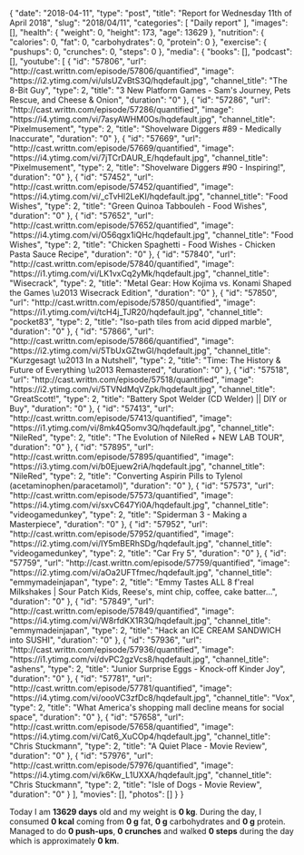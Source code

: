 {
    "date": "2018-04-11",
    "type": "post",
    "title": "Report for Wednesday 11th of April 2018",
    "slug": "2018\/04\/11",
    "categories": [
        "Daily report"
    ],
    "images": [],
    "health": {
        "weight": 0,
        "height": 173,
        "age": 13629
    },
    "nutrition": {
        "calories": 0,
        "fat": 0,
        "carbohydrates": 0,
        "protein": 0
    },
    "exercise": {
        "pushups": 0,
        "crunches": 0,
        "steps": 0
    },
    "media": {
        "books": [],
        "podcast": [],
        "youtube": [
            {
                "id": "57806",
                "url": "http:\/\/cast.writtn.com\/episode\/57806\/quantified",
                "image": "https:\/\/i2.ytimg.com\/vi\/ulsUZvBtS3Q\/hqdefault.jpg",
                "channel_title": "The 8-Bit Guy",
                "type": 2,
                "title": "3 New Platform Games - Sam's Journey, Pets Rescue, and Cheese & Onion",
                "duration": "0"
            },
            {
                "id": "57286",
                "url": "http:\/\/cast.writtn.com\/episode\/57286\/quantified",
                "image": "https:\/\/i4.ytimg.com\/vi\/7asyAWHM0Os\/hqdefault.jpg",
                "channel_title": "Pixelmusement",
                "type": 2,
                "title": "Shovelware Diggers #89 - Medically Inaccurate",
                "duration": "0"
            },
            {
                "id": "57669",
                "url": "http:\/\/cast.writtn.com\/episode\/57669\/quantified",
                "image": "https:\/\/i4.ytimg.com\/vi\/7jTCrDAUR_E\/hqdefault.jpg",
                "channel_title": "Pixelmusement",
                "type": 2,
                "title": "Shovelware Diggers #90 - Inspiring!",
                "duration": "0"
            },
            {
                "id": "57452",
                "url": "http:\/\/cast.writtn.com\/episode\/57452\/quantified",
                "image": "https:\/\/i4.ytimg.com\/vi\/_cTvHl2LeKI\/hqdefault.jpg",
                "channel_title": "Food Wishes",
                "type": 2,
                "title": "Green Quinoa Tabbouleh - Food Wishes",
                "duration": "0"
            },
            {
                "id": "57652",
                "url": "http:\/\/cast.writtn.com\/episode\/57652\/quantified",
                "image": "https:\/\/i4.ytimg.com\/vi\/O56qgx1iQHc\/hqdefault.jpg",
                "channel_title": "Food Wishes",
                "type": 2,
                "title": "Chicken Spaghetti - Food Wishes - Chicken Pasta Sauce Recipe",
                "duration": "0"
            },
            {
                "id": "57840",
                "url": "http:\/\/cast.writtn.com\/episode\/57840\/quantified",
                "image": "https:\/\/i1.ytimg.com\/vi\/LK1vxCq2yMk\/hqdefault.jpg",
                "channel_title": "Wisecrack",
                "type": 2,
                "title": "Metal Gear: How Kojima vs. Konami Shaped the Games \u2013 Wisecrack Edition",
                "duration": "0"
            },
            {
                "id": "57850",
                "url": "http:\/\/cast.writtn.com\/episode\/57850\/quantified",
                "image": "https:\/\/i1.ytimg.com\/vi\/tcH4j_TJR20\/hqdefault.jpg",
                "channel_title": "pocket83",
                "type": 2,
                "title": "Iso-path tiles from acid dipped marble",
                "duration": "0"
            },
            {
                "id": "57866",
                "url": "http:\/\/cast.writtn.com\/episode\/57866\/quantified",
                "image": "https:\/\/i2.ytimg.com\/vi\/5TbUxGZtwGI\/hqdefault.jpg",
                "channel_title": "Kurzgesagt \u2013 In a Nutshell",
                "type": 2,
                "title": "Time: The History & Future of Everything \u2013 Remastered",
                "duration": "0"
            },
            {
                "id": "57518",
                "url": "http:\/\/cast.writtn.com\/episode\/57518\/quantified",
                "image": "https:\/\/i2.ytimg.com\/vi\/5TVNdMqVZpk\/hqdefault.jpg",
                "channel_title": "GreatScott!",
                "type": 2,
                "title": "Battery Spot Welder (CD Welder) || DIY or Buy",
                "duration": "0"
            },
            {
                "id": "57413",
                "url": "http:\/\/cast.writtn.com\/episode\/57413\/quantified",
                "image": "https:\/\/i1.ytimg.com\/vi\/8mk4Q5omv3Q\/hqdefault.jpg",
                "channel_title": "NileRed",
                "type": 2,
                "title": "The Evolution of NileRed + NEW LAB TOUR",
                "duration": "0"
            },
            {
                "id": "57895",
                "url": "http:\/\/cast.writtn.com\/episode\/57895\/quantified",
                "image": "https:\/\/i3.ytimg.com\/vi\/b0Ejuew2riA\/hqdefault.jpg",
                "channel_title": "NileRed",
                "type": 2,
                "title": "Converting Aspirin Pills to Tylenol (acetaminophen\/paracetamol)",
                "duration": "0"
            },
            {
                "id": "57573",
                "url": "http:\/\/cast.writtn.com\/episode\/57573\/quantified",
                "image": "https:\/\/i4.ytimg.com\/vi\/sxvC647Yi0A\/hqdefault.jpg",
                "channel_title": "videogamedunkey",
                "type": 2,
                "title": "Spiderman 3 - Making a Masterpiece",
                "duration": "0"
            },
            {
                "id": "57952",
                "url": "http:\/\/cast.writtn.com\/episode\/57952\/quantified",
                "image": "https:\/\/i2.ytimg.com\/vi\/IY5mBERhSDg\/hqdefault.jpg",
                "channel_title": "videogamedunkey",
                "type": 2,
                "title": "Car Fry 5",
                "duration": "0"
            },
            {
                "id": "57759",
                "url": "http:\/\/cast.writtn.com\/episode\/57759\/quantified",
                "image": "https:\/\/i2.ytimg.com\/vi\/aOa2UFTfmec\/hqdefault.jpg",
                "channel_title": "emmymadeinjapan",
                "type": 2,
                "title": "Emmy Tastes ALL 8 f'real Milkshakes | Sour Patch Kids, Reese's, mint chip, coffee, cake batter...",
                "duration": "0"
            },
            {
                "id": "57849",
                "url": "http:\/\/cast.writtn.com\/episode\/57849\/quantified",
                "image": "https:\/\/i4.ytimg.com\/vi\/W8rfdKX1R3Q\/hqdefault.jpg",
                "channel_title": "emmymadeinjapan",
                "type": 2,
                "title": "Hack an ICE CREAM SANDWICH into SUSHI",
                "duration": "0"
            },
            {
                "id": "57936",
                "url": "http:\/\/cast.writtn.com\/episode\/57936\/quantified",
                "image": "https:\/\/i1.ytimg.com\/vi\/dvPC2gzVcs8\/hqdefault.jpg",
                "channel_title": "ashens",
                "type": 2,
                "title": "Junior Surprise Eggs - Knock-off Kinder Joy",
                "duration": "0"
            },
            {
                "id": "57781",
                "url": "http:\/\/cast.writtn.com\/episode\/57781\/quantified",
                "image": "https:\/\/i4.ytimg.com\/vi\/oooVC3zfDc8\/hqdefault.jpg",
                "channel_title": "Vox",
                "type": 2,
                "title": "What America's shopping mall decline means for social space",
                "duration": "0"
            },
            {
                "id": "57658",
                "url": "http:\/\/cast.writtn.com\/episode\/57658\/quantified",
                "image": "https:\/\/i4.ytimg.com\/vi\/Cat6_XuCOp4\/hqdefault.jpg",
                "channel_title": "Chris Stuckmann",
                "type": 2,
                "title": "A Quiet Place - Movie Review",
                "duration": "0"
            },
            {
                "id": "57976",
                "url": "http:\/\/cast.writtn.com\/episode\/57976\/quantified",
                "image": "https:\/\/i4.ytimg.com\/vi\/k6Kw_L1UXXA\/hqdefault.jpg",
                "channel_title": "Chris Stuckmann",
                "type": 2,
                "title": "Isle of Dogs - Movie Review",
                "duration": "0"
            }
        ],
        "movies": [],
        "photos": []
    }
}

Today I am <strong>13629 days</strong> old and my weight is <strong>0 kg</strong>. During the day, I consumed <strong>0 kcal</strong> coming from <strong>0 g</strong> fat, <strong>0 g</strong> carbohydrates and <strong>0 g</strong> protein. Managed to do <strong>0 push-ups</strong>, <strong>0 crunches</strong> and walked <strong>0 steps</strong> during the day which is approximately <strong>0 km</strong>.